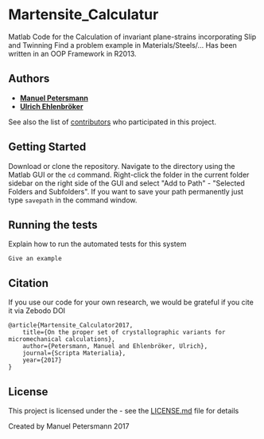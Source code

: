 # Martensite_Calculatur

Matlab Code for the Calculation of invariant plane-strains incorporating Slip and Twinning
Find a problem example in Materials/Steels/...
Has been written in an OOP Framework in R2013.

## Authors

* [**Manuel Petersmann**](https://github.com/ManuelPetersmann)
* [**Ulrich Ehlenbröker**](https://github.com/UlrichEhlenbroeker)

See also the list of [contributors](https://github.com/your/project/contributors) who participated in this project.

## Getting Started

Download or clone the repository. Navigate to the directory using the Matlab GUI or the `cd` command.
Right-click the folder in the current folder sidebar on the right side of the GUI and 
select "Add to Path" - "Selected Folders and Subfolders".
If you want to save your path permanently just type `savepath` in the command window.


## Running the tests

Explain how to run the automated tests for this system

```
Give an example
```


<!-- 
## Built With
* [Dropwizard](http://www.dropwizard.io/1.0.2/docs/) - The web framework used


## Contributing
Please read [CONTRIBUTING.md](https://gist.github.com/PurpleBooth/b24679402957c63ec426) for details on our code of conduct, and the process for submitting pull requests to us.

## Versioning
-->

## Citation
If you use our code for your own research, we would be grateful if you cite it via
Zebodo DOI
```
@article{Martensite_Calculator2017,
	title={On the proper set of crystallographic variants for micromechanical calculations},
	author={Petersmann, Manuel and Ehlenbröker, Ulrich},
	journal={Scripta Materialia},
	year={2017}
}
```

## License

This project is licensed under the - see the [LICENSE.md](LICENSE.md) file for details

Created by Manuel Petersmann 2017

<!-- 
## Acknowledgments

* Hat tip to anyone who's code was used
* Inspiration
* etc
-->